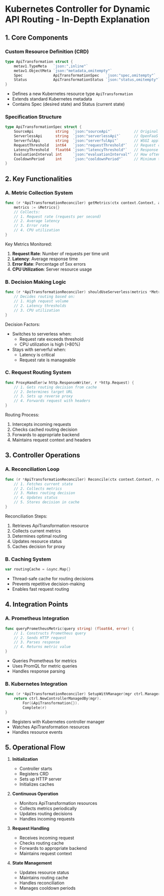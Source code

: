 # Kubernetes Controller for Dynamic API Routing - In-Depth Explanation

## 1. Core Components

### Custom Resource Definition (CRD)
```go
type ApiTransformation struct {
    metav1.TypeMeta   `json:",inline"`
    metav1.ObjectMeta `json:"metadata,omitempty"`
    Spec              ApiTransformationSpec   `json:"spec,omitempty"`
    Status            ApiTransformationStatus `json:"status,omitempty"`
}
```
- Defines a new Kubernetes resource type `ApiTransformation`
- Extends standard Kubernetes metadata
- Contains Spec (desired state) and Status (current state)

### Specification Structure
```go
type ApiTransformationSpec struct {
    SourceApi          string  `json:"sourceApi"`          // Original API endpoint
    ServerlessApi      string  `json:"serverlessApi"`      // OpenFaaS function endpoint
    ServerfulApi       string  `json:"serverfulApi"`       // WSGI application endpoint
    RequestThreshold   int64   `json:"requestThreshold"`   // Request count threshold
    LatencyThreshold   float64 `json:"latencyThreshold"`   // Response time threshold
    EvaluationInterval int     `json:"evaluationInterval"` // How often to check metrics
    CooldownPeriod     int     `json:"cooldownPeriod"`     // Minimum time between switches
}
```

## 2. Key Functionalities

### A. Metric Collection System
```go
func (r *ApiTransformationReconciler) getMetrics(ctx context.Context, apiPath string) (*Metrics, error) {
    metrics := &Metrics{}
    // Collects:
    // 1. Request rate (requests per second)
    // 2. Average latency
    // 3. Error rate
    // 4. CPU utilization
}
```

Key Metrics Monitored:
1. **Request Rate**: Number of requests per time unit
2. **Latency**: Average response time
3. **Error Rate**: Percentage of 5xx errors
4. **CPU Utilization**: Server resource usage

### B. Decision Making Logic
```go
func (r *ApiTransformationReconciler) shouldUseServerless(metrics *Metrics, spec *ApiTransformationSpec) bool {
    // Decides routing based on:
    // 1. High request volume
    // 2. Latency thresholds
    // 3. CPU utilization
}
```

Decision Factors:
- Switches to serverless when:
  - Request rate exceeds threshold
  - CPU utilization is high (>80%)
- Stays with serverful when:
  - Latency is critical
  - Request rate is manageable

### C. Request Routing System
```go
func ProxyHandler(w http.ResponseWriter, r *http.Request) {
    // 1. Gets routing decision from cache
    // 2. Determines target URL
    // 3. Sets up reverse proxy
    // 4. Forwards request with headers
}
```

Routing Process:
1. Intercepts incoming requests
2. Checks cached routing decision
3. Forwards to appropriate backend
4. Maintains request context and headers

## 3. Controller Operations

### A. Reconciliation Loop
```go
func (r *ApiTransformationReconciler) Reconcile(ctx context.Context, req ctrl.Request) (ctrl.Result, error) {
    // 1. Fetches current state
    // 2. Collects metrics
    // 3. Makes routing decision
    // 4. Updates status
    // 5. Stores decision in cache
}
```

Reconciliation Steps:
1. Retrieves ApiTransformation resource
2. Collects current metrics
3. Determines optimal routing
4. Updates resource status
5. Caches decision for proxy

### B. Caching System
```go
var routingCache = &sync.Map{}
```
- Thread-safe cache for routing decisions
- Prevents repetitive decision-making
- Enables fast request routing

## 4. Integration Points

### A. Prometheus Integration
```go
func queryPrometheusMetric(query string) (float64, error) {
    // 1. Constructs Prometheus query
    // 2. Sends HTTP request
    // 3. Parses response
    // 4. Returns metric value
}
```
- Queries Prometheus for metrics
- Uses PromQL for metric queries
- Handles response parsing

### B. Kubernetes Integration
```go
func (r *ApiTransformationReconciler) SetupWithManager(mgr ctrl.Manager) error {
    return ctrl.NewControllerManagedBy(mgr).
        For(&ApiTransformation{}).
        Complete(r)
}
```
- Registers with Kubernetes controller manager
- Watches ApiTransformation resources
- Handles resource events

## 5. Operational Flow

1. **Initialization**
   - Controller starts
   - Registers CRD
   - Sets up HTTP server
   - Initializes caches

2. **Continuous Operation**
   - Monitors ApiTransformation resources
   - Collects metrics periodically
   - Updates routing decisions
   - Handles incoming requests

3. **Request Handling**
   - Receives incoming request
   - Checks routing cache
   - Forwards to appropriate backend
   - Maintains request context

4. **State Management**
   - Updates resource status
   - Maintains routing cache
   - Handles reconciliation
   - Manages cooldown periods


